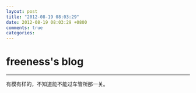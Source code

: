 ```yaml
---
layout: post
title: "2012-08-19 08:03:29"
date: 2012-08-19 08:03:29 +0800
comments: true
categories: 
---
```


# freeness's blog

----------

>
有模有样的，不知道能不能过车管所那一关。